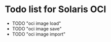 # Todo list for Solaris OCI

- TODO "oci image load"
- TODO "oci image save"
- TODO "oci image import"
